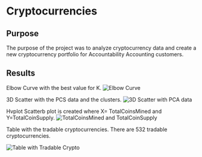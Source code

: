 # Cryptocurrencies

## Purpose
The purpose of the project was to analyze cryptocurrency data and create a new cryptocurrency portfolio for Accountability Accounting customers. 

## Results


Elbow Curve with the best value for K.
![Elbow Curve](https://user-images.githubusercontent.com/118132063/229969888-59281b92-3ff5-4ded-add4-088ec2651a17.png)

3D Scatter with the PCS data and the clusters.
![3D Scatter with PCA data](https://user-images.githubusercontent.com/118132063/229969916-c788e303-985e-45b7-9e61-5353c19bd0d0.png)

Hvplot Scatterb plot is created where X= TotalCoinsMined and Y=TotalCoinSupply.
![TotalCoinsMined and TotalCoinSupply](https://user-images.githubusercontent.com/118132063/229969931-53108cea-3f6d-48a8-a539-5c33ec7403ad.png)


Table with the tradable cryptocurrencies. There are 532 tradable cryptocurrencies.

![Table with Tradable Crypto](https://user-images.githubusercontent.com/118132063/229971322-8d45d2f9-dd16-4dd9-b35e-7f0609b70035.png)


